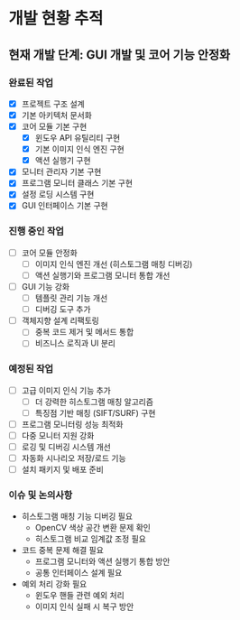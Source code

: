 # 개발 현황 추적

## 현재 개발 단계: GUI 개발 및 코어 기능 안정화

### 완료된 작업
- [x] 프로젝트 구조 설계
- [x] 기본 아키텍처 문서화
- [x] 코어 모듈 기본 구현
  - [x] 윈도우 API 유틸리티 구현
  - [x] 기본 이미지 인식 엔진 구현
  - [x] 액션 실행기 구현
- [x] 모니터 관리자 기본 구현
- [x] 프로그램 모니터 클래스 기본 구현
- [x] 설정 로딩 시스템 구현
- [x] GUI 인터페이스 기본 구현

### 진행 중인 작업
- [ ] 코어 모듈 안정화
  - [ ] 이미지 인식 엔진 개선 (히스토그램 매칭 디버깅)
  - [ ] 액션 실행기와 프로그램 모니터 통합 개선
- [ ] GUI 기능 강화
  - [ ] 템플릿 관리 기능 개선
  - [ ] 디버깅 도구 추가
- [ ] 객체지향 설계 리팩토링
  - [ ] 중복 코드 제거 및 메서드 통합
  - [ ] 비즈니스 로직과 UI 분리

### 예정된 작업
- [ ] 고급 이미지 인식 기능 추가
  - [ ] 더 강력한 히스토그램 매칭 알고리즘
  - [ ] 특징점 기반 매칭 (SIFT/SURF) 구현
- [ ] 프로그램 모니터링 성능 최적화
- [ ] 다중 모니터 지원 강화
- [ ] 로깅 및 디버깅 시스템 개선
- [ ] 자동화 시나리오 저장/로드 기능
- [ ] 설치 패키지 및 배포 준비

### 이슈 및 논의사항
- 히스토그램 매칭 기능 디버깅 필요
  - OpenCV 색상 공간 변환 문제 확인
  - 히스토그램 비교 임계값 조정 필요
- 코드 중복 문제 해결 필요
  - 프로그램 모니터와 액션 실행기 통합 방안
  - 공통 인터페이스 설계 필요
- 예외 처리 강화 필요
  - 윈도우 핸들 관련 예외 처리
  - 이미지 인식 실패 시 복구 방안